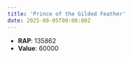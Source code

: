 ```yaml
---
title: 'Prince of the Gilded Feather'
date: 2025-08-05T00:00:00Z
---
```

- **RAP**: 135862
- **Value**: 60000
